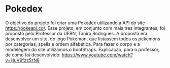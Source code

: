 # Pokedex
O objetivo do projeto foi criar uma Pokedex utilizando a API do site https://pokeapi.co/. Esse projeto, em conjunto com mais tres integrantes, foi proposto pelo Professor da UFRN, Taniro Rodrigues. A proposta era desenvolver um site, do jogo Pokemon, que listassem todos os pekemons por categorias, spells e ordem alfabética. Para fazer o corpo e a modelegem do site utilizamos o bootStraps.
Explicação, para o professor, de como foi desenvolvido: https://www.youtube.com/watch?v=HuV9fzzSrN8

